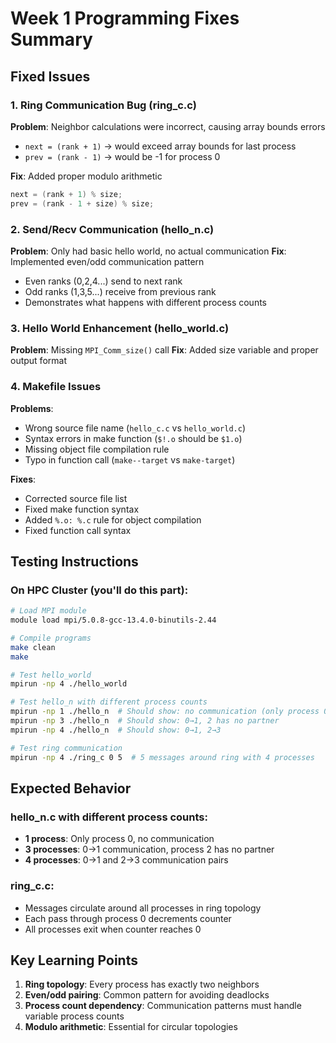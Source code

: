 # Week 1 Programming Fixes Summary

## Fixed Issues

### 1. Ring Communication Bug (ring_c.c)
**Problem**: Neighbor calculations were incorrect, causing array bounds errors
- `next = (rank + 1)` → would exceed array bounds for last process
- `prev = (rank - 1)` → would be -1 for process 0

**Fix**: Added proper modulo arithmetic
```c
next = (rank + 1) % size;
prev = (rank - 1 + size) % size;
```

### 2. Send/Recv Communication (hello_n.c)
**Problem**: Only had basic hello world, no actual communication
**Fix**: Implemented even/odd communication pattern
- Even ranks (0,2,4...) send to next rank
- Odd ranks (1,3,5...) receive from previous rank
- Demonstrates what happens with different process counts

### 3. Hello World Enhancement (hello_world.c)
**Problem**: Missing `MPI_Comm_size()` call
**Fix**: Added size variable and proper output format

### 4. Makefile Issues
**Problems**:
- Wrong source file name (`hello_c.c` vs `hello_world.c`)
- Syntax errors in make function (`$!.o` should be `$1.o`)
- Missing object file compilation rule
- Typo in function call (`make--target` vs `make-target`)

**Fixes**:
- Corrected source file list
- Fixed make function syntax
- Added `%.o: %.c` rule for object compilation
- Fixed function call syntax

## Testing Instructions

### On HPC Cluster (you'll do this part):
```bash
# Load MPI module
module load mpi/5.0.8-gcc-13.4.0-binutils-2.44

# Compile programs
make clean
make

# Test hello_world
mpirun -np 4 ./hello_world

# Test hello_n with different process counts
mpirun -np 1 ./hello_n  # Should show: no communication (only process 0)
mpirun -np 3 ./hello_n  # Should show: 0→1, 2 has no partner
mpirun -np 4 ./hello_n  # Should show: 0→1, 2→3

# Test ring communication
mpirun -np 4 ./ring_c 0 5  # 5 messages around ring with 4 processes
```

## Expected Behavior

### hello_n.c with different process counts:
- **1 process**: Only process 0, no communication
- **3 processes**: 0→1 communication, process 2 has no partner
- **4 processes**: 0→1 and 2→3 communication pairs

### ring_c.c:
- Messages circulate around all processes in ring topology
- Each pass through process 0 decrements counter
- All processes exit when counter reaches 0

## Key Learning Points
1. **Ring topology**: Every process has exactly two neighbors
2. **Even/odd pairing**: Common pattern for avoiding deadlocks
3. **Process count dependency**: Communication patterns must handle variable process counts
4. **Modulo arithmetic**: Essential for circular topologies